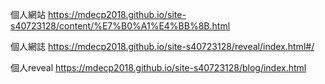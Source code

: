 個人網站 https://mdecp2018.github.io/site-s40723128/content/%E7%B0%A1%E4%BB%8B.html

個人網誌 https://mdecp2018.github.io/site-s40723128/reveal/index.html#/

個人reveal https://mdecp2018.github.io/site-s40723128/blog/index.html
